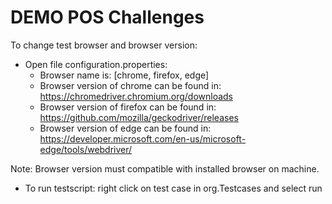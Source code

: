 # DEMO POS Challenges
To change test browser and browser version:

- Open file configuration.properties: 
  - Browser name is: [chrome, firefox, edge]
  - Browser version of chrome can be found in: https://chromedriver.chromium.org/downloads
  - Browser version of firefox can be found in: https://github.com/mozilla/geckodriver/releases
  - Browser version of edge can be found in: https://developer.microsoft.com/en-us/microsoft-edge/tools/webdriver/

Note: Browser version must compatible with installed browser on machine.

- To run testscript: right click on test case in org.Testcases and select run

